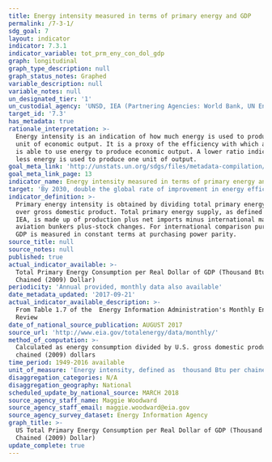 ```yaml
---
title: Energy intensity measured in terms of primary energy and GDP
permalink: /7-3-1/
sdg_goal: 7
layout: indicator
indicator: 7.3.1
indicator_variable: tot_prm_eny_con_dol_gdp
graph: longitudinal
graph_type_description: null
graph_status_notes: Graphed
variable_description: null
variable_notes: null
un_designated_tier: '1'
un_custodial_agency: 'UNSD, IEA (Partnering Agencies: World Bank, UN Energy)'
target_id: '7.3'
has_metadata: true
rationale_interpretation: >-
  Energy intensity is an indication of how much energy is used to produce one
  unit of economic output. It is a proxy of the efficiency with which an economy
  is able to use energy to produce economic output. A lower ratio indicates that
  less energy is used to produce one unit of output.
goal_meta_link: 'http://unstats.un.org/sdgs/files/metadata-compilation/Metadata-Goal-7.pdf'
goal_meta_link_page: 13
indicator_name: Energy intensity measured in terms of primary energy and GDP
target: 'By 2030, double the global rate of improvement in energy efficiency.'
indicator_definition: >-
  Primary energy intensity is obtained by dividing total primary energy supply
  over gross domestic product. Total primary energy supply, as defined by the
  IEA, is made up of production plus net imports minus international marine and
  aviation bunkers plus-stock changes. For international comparison purposes,
  GDP is measured in constant terms at purchasing power parity.
source_title: null
source_notes: null
published: true
actual_indicator_available: >-
  Total Primary Energy Consumption per Real Dollar of GDP (Thousand Btu per
  Chained (2009) Dollar)
periodicity: 'Annual provided, monthly data also available'
date_metadata_updated: '2017-09-21'
actual_indicator_available_description: >-
  From Table 1.7 of the  Energy Information Administration's Monthly Energy
  Review
date_of_national_source_publication: AUGUST 2017
source_url: 'http://www.eia.gov/totalenergy/data/monthly/'
method_of_computation: >-
  Calculated as energy consumption divided by U.S. gross domestic product in
  chained (2009) dollars
time_period: 1949-2016 available
unit_of_measure: 'Energy intensity, defined as  thousand Btu per chained (2009) dollar'
disaggregation_categories: N/A
disaggregation_geography: National
scheduled_update_by_national_source: MARCH 2018
source_agency_staff_name: Maggie Woodward
source_agency_staff_email: maggie.woodward@eia.gov
source_agency_survey_dataset: Energy Information Agency
graph_title: >-
  US Total Primary Energy Consumption per Real Dollar of GDP (Thousand Btu per
  Chained (2009) Dollar)
update_complete: true
---
```

